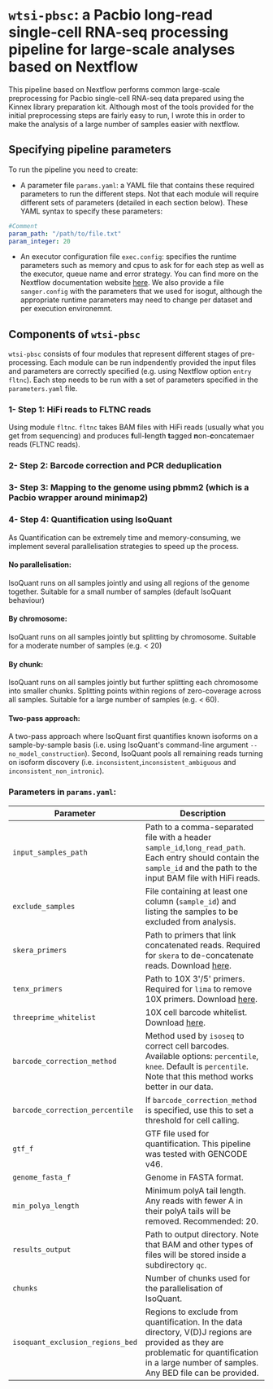 # `wtsi-pbsc`: a Pacbio long-read single-cell RNA-seq processing pipeline for large-scale analyses based on Nextflow

This pipeline based on Nextflow performs common large-scale preprocessing for Pacbio single-cell RNA-seq data prepared using the Kinnex library preparation kit. Although most of the tools provided for the initial preprocessing steps are fairly easy to run, I wrote this in order to make the analysis of a large number of samples easier with nextflow.

## Specifying pipeline parameters
To run the pipeline you need to create:
 - A parameter file `params.yaml`: a YAML file that contains these required parameters to run the different steps. Not that each module will require different sets of parameters (detailed in each section below). These YAML syntax to specify these parameters:
```yaml
#Comment
param_path: "/path/to/file.txt"
param_integer: 20
```
 - An executor configuration file `exec.config`: specifies the runtime parameters such as memory and cpus to ask for for each step as well as the executor, queue name and error strategy. You can find more on the Nextflow documentation website [here](https://www.nextflow.io/docs/latest/config.html). We also provide a file `sanger.config` with the parameters that we used for isogut, although the appropriate runtime parameters may need to change per dataset and per execution environemnt.

## Components of `wtsi-pbsc`
`wtsi-pbsc` consists of four modules that represent different stages of pre-processing. Each module can be run indpendently provided the input files and parameters are correctly specified (e.g. using Nextflow option `entry fltnc`). Each step needs to be run with a set of parameters specified in the `parameters.yaml` file.
### 1- Step 1: HiFi reads to FLTNC reads
Using module `fltnc`. `fltnc` takes BAM files with HiFi reads (usually what you get from sequencing) and produces **f**ull-**l**ength **t**agged **n**on-**c**oncatemaer reads (FLTNC reads).
### 2- Step 2: Barcode correction and PCR deduplication
### 3- Step 3: Mapping to the genome using pbmm2 (which is a Pacbio wrapper around minimap2)
### 4- Step 4: Quantification using IsoQuant
As Quantification can be extremely time and memory-consuming, we implement several parallelisation strategies to speed up the process. 
#### No parallelisation: 
IsoQuant runs on all samples jointly and using all regions of the genome together. Suitable for a small number of samples (default IsoQuant behaviour)
#### By chromosome: 
IsoQuant runs on all samples jointly but splitting by chromosome. Suitable for a moderate number of samples (e.g. < 20)
#### By chunk: 
IsoQuant runs on all samples jointly but further splitting each chromosome into smaller chunks. Splitting points within regions of zero-coverage across all samples. Suitable for a large number of samples (e.g. < 60).
#### Two-pass approach: 
A two-pass approach where IsoQuant first quantifies known isoforms on a sample-by-sample basis (i.e. using IsoQuant's command-line argument `--no_model_construction`). Second, IsoQuant pools all remaining reads turning on isoform discovery (i.e. `inconsistent`,`inconsistent_ambiguous` and `inconsistent_non_intronic`).


### Parameters in `params.yaml`:

| Parameter                        | Description                                                                                                                                                             |
|-----------------------------------|-------------------------------------------------------------------------------------------------------------------------------------------------------------------------|
| `input_samples_path`              | Path to a comma-separated file with a header `sample_id`,`long_read_path`. Each entry should contain the `sample_id` and the path to the input BAM file with HiFi reads.|
| `exclude_samples`                 | File containing at least one column (`sample_id`) and listing the samples to be excluded from analysis.                                                                  |
| `skera_primers`                   | Path to primers that link concatenated reads. Required for `skera` to de-concatenate reads. Download [here](https://downloads.pacbcloud.com/public/dataset/MAS-Seq/REF-MAS_adapters/MAS-Seq_Adapter_v1/mas16_primers.fasta). |
| `tenx_primers`                    | Path to 10X 3'/5' primers. Required for `lima` to remove 10X primers. Download [here](https://downloads.pacbcloud.com/public/dataset/MAS-Seq/REF-10x_primers/). |
| `threeprime_whitelist`            | 10X cell barcode whitelist. Download [here](https://downloads.pacbcloud.com/public/dataset/MAS-Seq/REF-10x_barcodes).                                                |
| `barcode_correction_method`       | Method used by `isoseq` to correct cell barcodes. Available options: `percentile`, `knee`. Default is `percentile`. Note that this method works better in our data.   |
| `barcode_correction_percentile`   | If `barcode_correction_method` is specified, use this to set a threshold for cell calling.                                                                            |
| `gtf_f`                           | GTF file used for quantification. This pipeline was tested with GENCODE v46.                                                                                           |
| `genome_fasta_f`                  | Genome in FASTA format.                                                                                                                                                 |
| `min_polya_length`                | Minimum polyA tail length. Any reads with fewer A in their polyA tails will be removed. Recommended: 20.                                                              |
| `results_output`                  | Path to output directory. Note that BAM and other types of files will be stored inside a subdirectory `qc`.                                                            |
| `chunks`                          | Number of chunks used for the parallelisation of IsoQuant.                                                                                                             |
| `isoquant_exclusion_regions_bed`  | Regions to exclude from quantification. In the data directory, V(D)J regions are provided as they are problematic for quantification in a large number of samples. Any BED file can be provided. |
















